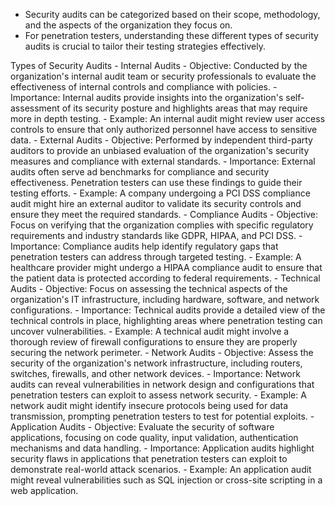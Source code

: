 - Security audits can be categorized based on their scope, methodology, and the aspects of the organization they focus on.
- For penetration testers, understanding these different types of security audits is crucial to tailor their testing strategies effectively.

Types of Security Audits
	- Internal Audits
		- Objective: Conducted by the organization's internal audit team or security professionals to evaluate the effectiveness of internal controls and compliance with policies.
		- Importance: Internal audits provide insights into the organization's self-assessment of its security posture and highlights areas that may require more in depth testing.
		- Example: An internal audit might review user access controls to ensure that only authorized personnel have access to sensitive data.
	- External Audits
		- Objective: Performed by independent third-party auditors to provide an unbiased evaluation of the organization's security measures and compliance with external standards.
		- Importance: External audits often serve ad benchmarks for compliance and security effectiveness. Penetration testers can use these findings to guide their testing efforts.
		- Example: A company undergoing a PCI DSS compliance audit might hire an external auditor to validate its security controls and ensure they meet the required standards.
	- Compliance Audits
		- Objective: Focus on verifying that the organization complies with specific regulatory requirements and industry standards like GDPR, HIPAA, and PCI DSS.
		- Importance: Compliance audits help identify regulatory gaps that penetration testers can address through targeted testing.
		- Example: A healthcare provider might undergo a HIPAA compliance audit to ensure that the patient data is protected according to federal requirements.
	- Technical Audits
		- Objective: Focus on assessing the technical aspects of the organization's IT infrastructure, including hardware, software, and network configurations.
		- Importance: Technical audits provide a detailed view of the technical controls in place, highlighting areas where penetration testing can uncover vulnerabilities.
		- Example: A technical audit might involve a thorough review  of firewall configurations to ensure they are properly securing the network perimeter.
	- Network Audits
		- Objective: Assess the security of the organization's network infrastructure, including routers, switches, firewalls, and other network devices.
		- Importance: Network audits can reveal vulnerabilities in network design and configurations that penetration testers can exploit to assess network security.
		- Example: A network audit might identify insecure protocols being used for data transmission, prompting penetration testers to test for potential exploits.
	- Application Audits
		- Objective: Evaluate the security of software applications, focusing on code quality, input validation, authentication mechanisms and data handling.
		- Importance: Application audits highlight security flaws in applications that penetration testers can exploit to demonstrate real-world attack scenarios.
		- Example: An application audit might reveal vulnerabilities such as SQL injection or cross-site scripting in a web application.